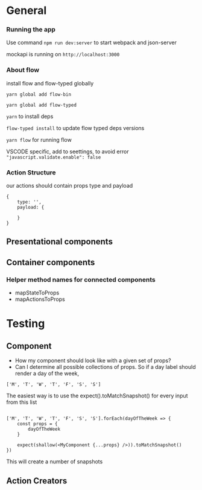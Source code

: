 # General

### Running the app

Use command `npm run dev:server` to start webpack and json-server

mockapi is running on `http://localhost:3000`

### About flow

install flow and flow-typed globally

`yarn global add flow-bin`

`yarn global add flow-typed` 

`yarn` to install deps

`flow-typed install` to update flow typed deps versions

`yarn flow` for running flow

VSCODE specific, add to seettings, to avoid error
`"javascript.validate.enable": false`

### Action Structure
our actions should contain props type and payload

```
{
    type: '',
    payload: {
        
    }
}
```
## Presentational components

## Container components
### Helper method names for connected components

- mapStateToProps
- mapActionsToProps

# Testing

## Component

- How my component should look like with a given set of props?
- Can I determine all possible collections of props. So if a day label should render a day of the week, 

```['M', 'T', 'W', 'T', 'F', 'S', 'S']```

The easiest way is to use the expect().toMatchSnapshot() for every input from this list

```$javascript

['M', 'T', 'W', 'T', 'F', 'S', 'S'].forEach(dayOfTheWeek => {
    const props = { 
        dayOfTheWeek
    }
        
    expect(shallow(<MyComponent {...props} />)).toMatchSnapshot()
})

```
This will create a number of snapshots

## Action Creators
